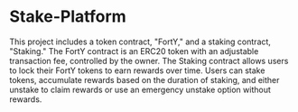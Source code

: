 # Stake-Platform
 This project includes a token contract, "FortY," and a staking contract, "Staking." The FortY contract is an ERC20 token with an adjustable transaction fee, controlled by the owner. The Staking contract allows users to lock their FortY tokens to earn rewards over time. Users can stake tokens, accumulate rewards based on the duration of staking, and either unstake to claim rewards or use an emergency unstake option without rewards.
